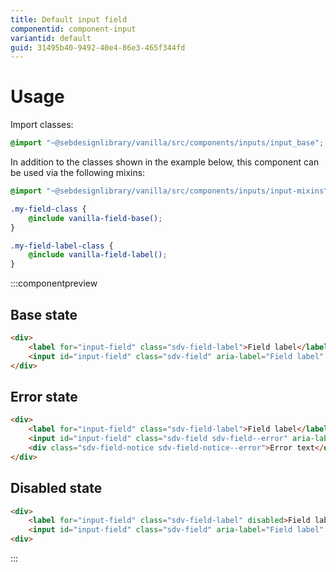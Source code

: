 ```yaml
---
title: Default input field
componentid: component-input
variantid: default
guid: 31495b40-9492-40e4-86e3-465f344fd
---
```

# Usage
Import classes:
```scss
@import "~@sebdesignlibrary/vanilla/src/components/inputs/input_base";
```

In addition to the classes shown in the example below, this component can be used via the following mixins:
```scss
@import "~@sebdesignlibrary/vanilla/src/components/inputs/input-mixins";

.my-field-class {
    @include vanilla-field-base();
}

.my-field-label-class {
    @include vanilla-field-label();
}
```

:::componentpreview
## Base state
```html
<div>
    <label for="input-field" class="sdv-field-label">Field label</label>
    <input id="input-field" class="sdv-field" aria-label="Field label" placeholder="Input field">
</div>
```

## Error state
```html
<div>
    <label for="input-field" class="sdv-field-label">Field label</label>
    <input id="input-field" class="sdv-field sdv-field--error" aria-label="Field label" placeholder="Input field">
    <div class="sdv-field-notice sdv-field-notice--error">Error text</div>
</div>
```

## Disabled state
```html
<div>
    <label for="input-field" class="sdv-field-label" disabled>Field label</label>
    <input id="input-field" class="sdv-field" aria-label="Field label" placeholder="Input field" disabled>
<div>
```
:::
